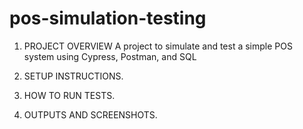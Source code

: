 # pos-simulation-testing

1. PROJECT OVERVIEW
A project to simulate and test a simple POS system using Cypress, Postman, and SQL

2. SETUP INSTRUCTIONS.

3. HOW TO RUN TESTS.

4. OUTPUTS AND SCREENSHOTS.